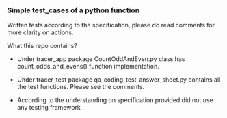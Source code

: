 ### Simple test_cases of a python function

Written tests according to the specification, please do read comments for more clarity on actions.

What this repo contains?

* Under tracer_app package CountOddAndEven.py class has count_odds_and_evens() function implementation.

* Under tracer_test package qa_coding_test_answer_sheet.py contains all the test functions. Please see the 
  comments.
  
* According to the understanding on specification provided did not use any testing framework    
